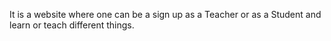 It is a website where one can be a sign up as a Teacher or as a Student and learn or teach different things.